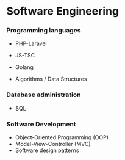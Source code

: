 # Software Engineering

### Programming languages

- PHP-Laravel
- JS-TSC
- Golang

- Algorithms / Data Structures

### Database administration

- SQL

### Software Development

- Object-Oriented Programming (OOP)
- Model-View-Controller (MVC)
- Software design patterns
